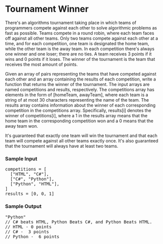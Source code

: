 #  Tournament Winner

<div class=""><p>
  There's an algorithms tournament taking place in which teams of programmers
  compete against each other to solve algorithmic problems as fast as possible.
  Teams compete in a round robin, where each team faces off against all other
  teams. Only two teams compete against each other at a time, and for each
  competition, one team is designated the home team, while the other team is the
  away team. In each competition there's always one winner and one loser; there
  are no ties. A team receives 3 points if it wins and 0 points if it loses. The
  winner of the tournament is the team that receives the most amount of points.
</p>
<p>
  Given an array of pairs representing the teams that have competed against each
  other and an array containing the results of each competition, write a
  function that returns the winner of the tournament. The input arrays are named
  <span>competitions</span> and <span>results</span>, respectively. The
  <span>competitions</span> array has elements in the form of
  <span>[homeTeam, awayTeam]</span>, where each team is a string of at most 30
  characters representing the name of the team. The <span>results</span> array
  contains information about the winner of each corresponding competition in the
  <span>competitions</span> array. Specifically, <span>results[i]</span> denotes
  the winner of <span>competitions[i]</span>, where a <span>1</span> in the
  <span>results</span> array means that the home team in the corresponding
  competition won and a <span>0</span> means that the away team won.
</p>
<p>
  It's guaranteed that exactly one team will win the tournament and that each
  team will compete against all other teams exactly once. It's also guaranteed
  that the tournament will always have at least two teams.
</p>
<h3>Sample Input</h3>
<pre><span class="CodeEditor-promptParameter">competitions</span> = [
  ["HTML", "C#"],
  ["C#", "Python"],
  ["Python", "HTML"],
]
<span class="CodeEditor-promptParameter">results</span> = [0, 0, 1]
</pre>
<h3>Sample Output</h3>
<pre>"Python"
<span class="CodeEditor-promptComment">// C# beats HTML, Python Beats C#, and Python Beats HTML.</span>
<span class="CodeEditor-promptComment">// HTML - 0 points </span>
<span class="CodeEditor-promptComment">// C# -  3 points</span>
<span class="CodeEditor-promptComment">// Python -  6 points</span>
</pre></div>
